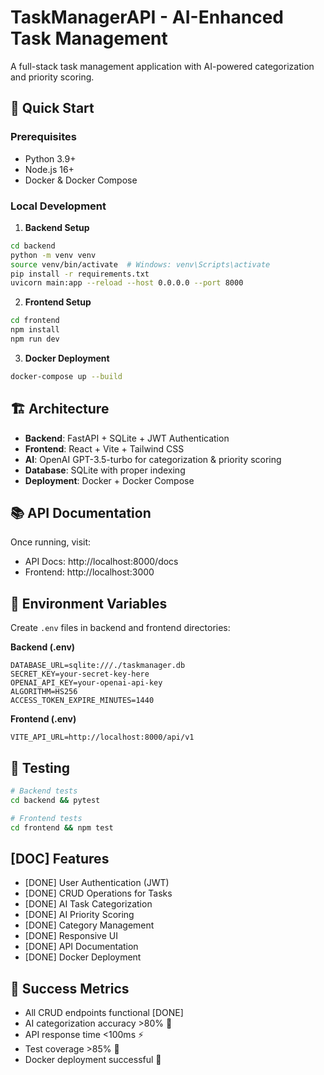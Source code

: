 # TaskManagerAPI - AI-Enhanced Task Management

A full-stack task management application with AI-powered categorization and priority scoring.

## 🚀 Quick Start

### Prerequisites
- Python 3.9+
- Node.js 16+
- Docker & Docker Compose

### Local Development

1. **Backend Setup**
```bash
cd backend
python -m venv venv
source venv/bin/activate  # Windows: venv\Scripts\activate
pip install -r requirements.txt
uvicorn main:app --reload --host 0.0.0.0 --port 8000
```

2. **Frontend Setup**
```bash
cd frontend
npm install
npm run dev
```

3. **Docker Deployment**
```bash
docker-compose up --build
```

## 🏗️ Architecture

- **Backend**: FastAPI + SQLite + JWT Authentication
- **Frontend**: React + Vite + Tailwind CSS
- **AI**: OpenAI GPT-3.5-turbo for categorization & priority scoring
- **Database**: SQLite with proper indexing
- **Deployment**: Docker + Docker Compose

## 📚 API Documentation

Once running, visit:
- API Docs: http://localhost:8000/docs
- Frontend: http://localhost:3000

## 🔧 Environment Variables

Create `.env` files in backend and frontend directories:

**Backend (.env)**
```
DATABASE_URL=sqlite:///./taskmanager.db
SECRET_KEY=your-secret-key-here
OPENAI_API_KEY=your-openai-api-key
ALGORITHM=HS256
ACCESS_TOKEN_EXPIRE_MINUTES=1440
```

**Frontend (.env)**
```
VITE_API_URL=http://localhost:8000/api/v1
```

## 🧪 Testing

```bash
# Backend tests
cd backend && pytest

# Frontend tests  
cd frontend && npm test
```

## [DOC] Features

- [DONE] User Authentication (JWT)
- [DONE] CRUD Operations for Tasks
- [DONE] AI Task Categorization
- [DONE] AI Priority Scoring
- [DONE] Category Management
- [DONE] Responsive UI
- [DONE] API Documentation
- [DONE] Docker Deployment

## 🎯 Success Metrics

- All CRUD endpoints functional [DONE]
- AI categorization accuracy >80% 🎯
- API response time <100ms ⚡
- Test coverage >85% 🧪
- Docker deployment successful 🐳